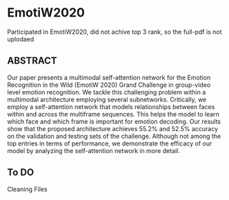 # EmotiW2020

Participated in EmotiW2020, did not achive top 3 rank, so the full-pdf is not uplodaed

## ABSTRACT

Our paper presents a multimodal self-attention network for the
Emotion Recognition in the Wild (EmotiW 2020) Grand Challenge
in group-video level emotion recognition. We tackle this challenging problem within a multimodal architecture employing several
subnetworks. Critically, we employ a self-attention network that
models relationships between faces within and across the multiframe sequences. This helps the model to learn which face and
which frame is important for emotion decoding. Our results show
that the proposed architecture achieves 55.2% and 52.5% accuracy
on the validation and testing sets of the challenge. Although not
among the top entries in terms of performance, we demonstrate
the efficacy of our model by analyzing the self-attention network
in more detail.

## To DO

Cleaning Files
